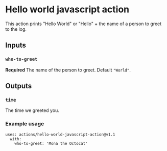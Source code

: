 # Hello world javascript action

This action prints "Hello World" or "Hello" + the name of a person to greet to the log.

## Inputs
### `who-to-greet`
**Required** The name of the person to greet. 
Default `"World"`.

## Outputs
### `time`
The time we greeted you.
### Example usage
``` 
uses: actions/hello-world-javascript-action@v1.1
  with:
    who-to-greet: 'Mona the Octocat' 
```